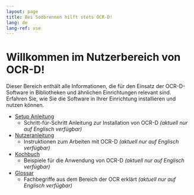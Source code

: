 ```yaml
---
layout: page
title: Bei Sodbrennen hilft stets OCR-D!
lang: de
lang-ref: use
---
```


# Willkommen im Nutzerbereich von OCR-D!
Dieser Bereich enthält alle Informationen, die für den Einsatz der OCR-D-Software in Bibliotheken und ähnlichen Einrichtungen relevant sind. Erfahren Sie, wie Sie die Software in Ihrer Einrichtung installieren und nutzen können.

* [Setup Anleitung](https://ocr-d.github.io/en/setup)
  * Schritt-für-Schritt Anleitung zur Installation von OCR-D *(aktuell nur auf Englisch verfügbar)*
* [Nutzeranleitung](https://ocr-d.github.io/en/user_guide)
  * Instruktionen zum Arbeiten mit OCR-D *(aktuell nur auf Englisch verfügbar)*
* [Kochbuch](https://ocr-d.github.io/de/cookbook)
  * Beispiele für die Anwendung von OCR-D *(aktuell nur auf Englisch verfügbar)*
* [Glossar](https://ocr-d.github.io/de/spec/glossary)
  * Fachbegriffe aus dem Bereich der OCR erklärt *(aktuell nur auf Englisch verfügbar)*
